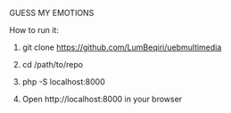 GUESS MY EMOTIONS

How to run it:

1) git clone https://github.com/LumBeqiri/uebmultimedia

2) cd /path/to/repo

3) php -S localhost:8000

4) Open http://localhost:8000 in your browser

